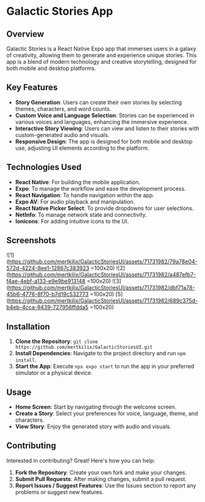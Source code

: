 # Galactic Stories App

## Overview

Galactic Stories is a React Native Expo app that immerses users in a galaxy of creativity, allowing them to generate and experience unique stories. This app is a blend of modern technology and creative storytelling, designed for both mobile and desktop platforms. 

## Key Features

- **Story Generation**: Users can create their own stories by selecting themes, characters, and word counts.
- **Custom Voice and Language Selection**: Stories can be experienced in various voices and languages, enhancing the immersive experience.
- **Interactive Story Viewing**: Users can view and listen to their stories with custom-generated audio and visuals.
- **Responsive Design**: The app is designed for both mobile and desktop use, adjusting UI elements according to the platform.

## Technologies Used

- **React Native**: For building the mobile application.
- **Expo**: To manage the workflow and ease the development process.
- **React Navigation**: To handle navigation within the app.
- **Expo AV**: For audio playback and manipulation.
- **React Native Picker Select**: To provide dropdowns for user selections.
- **NetInfo**: To manage network state and connectivity.
- **Ionicons**: For adding intuitive icons to the UI.

## Screenshots

![1](https://github.com/mertkilix/GalacticStoriesUI/assets/71731982/79a78e04-572d-4224-8ee1-12867c383923 =100x20)
![2](https://github.com/mertkilix/GalacticStoriesUI/assets/71731982/a487efb7-f4ae-4ebf-a133-e9e9be913148 =100x20)
![3](https://github.com/mertkilix/GalacticStoriesUI/assets/71731982/dbf71a78-45b6-4776-8f70-b7d19c532773 =100x20)
[5](https://github.com/mertkilix/GalacticStoriesUI/assets/71731982/689c375d-b4eb-4cca-9439-727956ffdda5 =100x20)
## Installation

1. **Clone the Repository**: `git clone https://github.com/mertkilix/GalacticStoriesUI.git`
2. **Install Dependencies**: Navigate to the project directory and run `npm install`.
3. **Start the App**: Execute `npx expo start` to run the app in your preferred simulator or a physical device.

## Usage

- **Home Screen**: Start by navigating through the welcome screen.
- **Create a Story**: Select your preferences for voice, language, theme, and characters.
- **View Story**: Enjoy the generated story with audio and visuals.

## Contributing

Interested in contributing? Great! Here's how you can help:

1. **Fork the Repository**: Create your own fork and make your changes.
2. **Submit Pull Requests**: After making changes, submit a pull request.
3. **Report Issues / Suggest Features**: Use the Issues section to report any problems or suggest new features.


